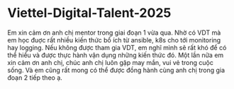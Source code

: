 # Viettel-Digital-Talent-2025
Em xin cảm ơn anh chị mentor trong giai đoạn 1 vừa qua. Nhờ có VDT mà em học đuợc rất nhiều kiến thức bổ ích từ ansible, k8s cho tới monitoring hay logging. Nếu không được tham gia VDT, em nghĩ mình sẽ rất khó để có thể hiểu và được thực hành vận dụng những kiến thức đó.
Một lần nữa em xin cảm ơn anh chị, chúc anh chị luôn gặp may mắn, vui vẻ trong cuộc sống. Và em cũng rất mong có thể được đồng hành cùng anh chị trong gia đoạn 2 tiếp theo ạ.